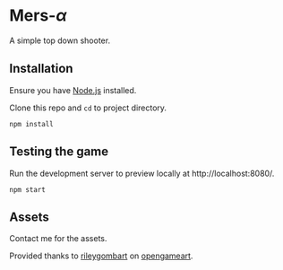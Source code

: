 # Mers-$\alpha$

A simple top down shooter.



## Installation

Ensure you have [Node.js](https://nodejs.org) installed.

Clone this repo and `cd` to project directory.

```
npm install
```

## Testing the game

Run the development server to preview locally at http://localhost:8080/.

```
npm start
```

## Assets

Contact me for the assets.

Provided thanks to [rileygombart](https://opengameart.org/users/rileygombart) on [opengameart](https://opengameart.org/content/animated-top-down-survivor-player).